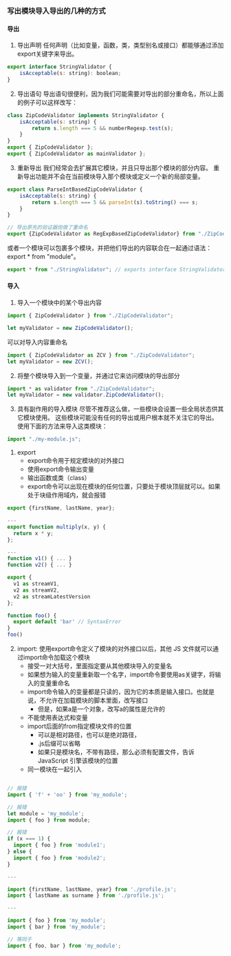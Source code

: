 ### 写出模块导入导出的几种的方式

#### 导出

1. 导出声明
任何声明（比如变量，函数，类，类型别名或接口）都能够通过添加export关键字来导出。

```javascript
export interface StringValidator {
    isAcceptable(s: string): boolean;
}
```

2. 导出语句
导出语句很便利，因为我们可能需要对导出的部分重命名，所以上面的例子可以这样改写：

```javascript
class ZipCodeValidator implements StringValidator {
    isAcceptable(s: string) {
        return s.length === 5 && numberRegexp.test(s);
    }
}
export { ZipCodeValidator };
export { ZipCodeValidator as mainValidator };
```

3. 重新导出
我们经常会去扩展其它模块，并且只导出那个模块的部分内容。 重新导出功能并不会在当前模块导入那个模块或定义一个新的局部变量。

```javascript
export class ParseIntBasedZipCodeValidator {
    isAcceptable(s: string) {
        return s.length === 5 && parseInt(s).toString() === s;
    }
}

// 导出原先的验证器但做了重命名
export {ZipCodeValidator as RegExpBasedZipCodeValidator} from "./ZipCodeValidator";
```

或者一个模块可以包裹多个模块，并把他们导出的内容联合在一起通过语法：export * from "module"。
```javascript
export * from "./StringValidator"; // exports interface StringValidator
```

#### 导入

1. 导入一个模块中的某个导出内容

```javascript
import { ZipCodeValidator } from "./ZipCodeValidator";

let myValidator = new ZipCodeValidator();
```

可以对导入内容重命名

```javascript
import { ZipCodeValidator as ZCV } from "./ZipCodeValidator";
let myValidator = new ZCV();
```

2. 将整个模块导入到一个变量，并通过它来访问模块的导出部分
```javascript
import * as validator from "./ZipCodeValidator";
let myValidator = new validator.ZipCodeValidator();
```

3. 具有副作用的导入模块
尽管不推荐这么做，一些模块会设置一些全局状态供其它模块使用。 这些模块可能没有任何的导出或用户根本就不关注它的导出。 使用下面的方法来导入这类模块：
```javascript
import "./my-module.js";
```
1. export
    - export命令用于规定模块的对外接口
    - 使用export命令输出变量
    - 输出函数或类（class）
    - export命令可以出现在模块的任何位置，只要处于模块顶层就可以。如果处于块级作用域内，就会报错

```javascript
export {firstName, lastName, year};

---
export function multiply(x, y) {
  return x * y;
};

---
function v1() { ... }
function v2() { ... }

export {
  v1 as streamV1,
  v2 as streamV2,
  v2 as streamLatestVersion
};
```
```javascript
function foo() {
  export default 'bar' // SyntaxError
}
foo()
```

2. import: 使用export命令定义了模块的对外接口以后，其他 JS 文件就可以通过import命令加载这个模块
    - 接受一对大括号，里面指定要从其他模块导入的变量名
    - 如果想为输入的变量重新取一个名字，import命令要使用as关键字，将输入的变量重命名
    - import命令输入的变量都是只读的，因为它的本质是输入接口。也就是说，不允许在加载模块的脚本里面，改写接口
        - 但是，如果a是一个对象，改写a的属性是允许的
    - 不能使用表达式和变量
    - import后面的from指定模块文件的位置
        - 可以是相对路径，也可以是绝对路径，
        - .js后缀可以省略
        - 如果只是模块名，不带有路径，那么必须有配置文件，告诉 JavaScript 引擎该模块的位置
    - 同一模块在一起引入
```javascript

// 报错
import { 'f' + 'oo' } from 'my_module';

// 报错
let module = 'my_module';
import { foo } from module;

// 报错
if (x === 1) {
  import { foo } from 'module1';
} else {
  import { foo } from 'module2';
}

---

import {firstName, lastName, year} from './profile.js';
import { lastName as surname } from './profile.js';

---

import { foo } from 'my_module';
import { bar } from 'my_module';

// 等同于
import { foo, bar } from 'my_module';
```
